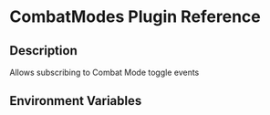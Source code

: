 # CombatModes Plugin Reference

## Description

Allows subscribing to Combat Mode toggle events

## Environment Variables